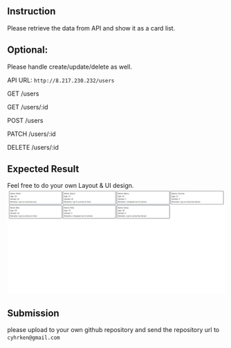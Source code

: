 ## Instruction
Please retrieve the data from API and show it as a card list.

## Optional:
Please handle create/update/delete as well.


API URL: `http://8.217.230.232/users`

GET    /users

GET    /users/:id

POST   /users

PATCH  /users/:id

DELETE /users/:id

## Expected Result 
Feel free to do your own Layout & UI design.
![image not found](https://github.com/Kenzo800/interview-test-q/blob/main/expected_result.jpeg)



## Submission
please upload to your own github repository and send the repository url to `cyhrken@gmail.com`
